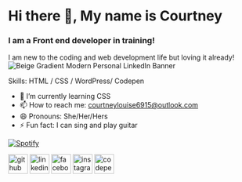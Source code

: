 # Hi there 👋, My name is Courtney
### I am a Front end developer in training!

I am new to the coding and web development life but loving it already!![Beige Gradient Modern Personal LinkedIn Banner](https://user-images.githubusercontent.com/127765156/226759902-c92cc710-449a-40c8-98bd-42fd1d14f07c.png)


Skills: HTML / CSS / WordPress/ Codepen 

 - 🌱 I’m currently learning CSS 
 - 📫 How to reach me: courtneylouise6915@outlook.com 
 - 😄 Pronouns: She/Her/Hers 
 - ⚡ Fun fact: I can sing and play guitar 

[![Spotify](https://spotify-github-readme.vercel.app/api/spotify)](https://open.spotify.com/collection/tracks)

[<img src='https://cdn.jsdelivr.net/npm/simple-icons@3.0.1/icons/github.svg' alt='github' height='40'>](https://github.com/courtney1221)  [<img src='https://cdn.jsdelivr.net/npm/simple-icons@3.0.1/icons/linkedin.svg' alt='linkedin' height='40'>](https://www.linkedin.com/in/https://www.linkedin.com/in/courtney-jones-78a11315a//)  [<img src='https://cdn.jsdelivr.net/npm/simple-icons@3.0.1/icons/facebook.svg' alt='facebook' height='40'>](https://www.facebook.com/https://www.facebook.com/profile.php?id=100043130643143)  [<img src='https://cdn.jsdelivr.net/npm/simple-icons@3.0.1/icons/instagram.svg' alt='instagram' height='40'>](https://www.instagram.com/court_j_1296/)  [<img src='https://cdn.jsdelivr.net/npm/simple-icons@3.0.1/icons/codepen.svg' alt='codepen' height='40'>](https://codepen.io/https://codepen.io/Courtney1221)  
